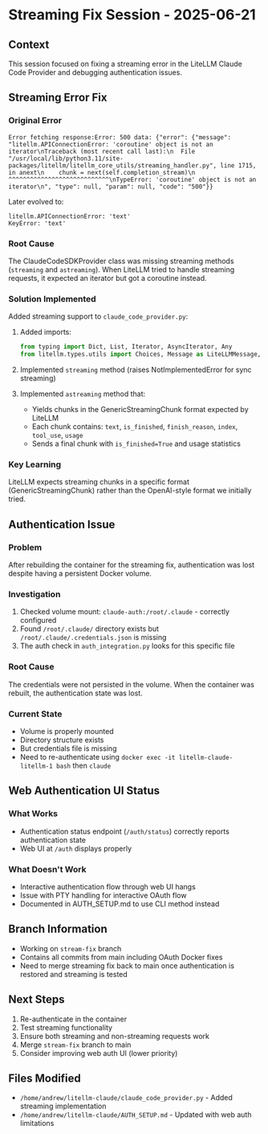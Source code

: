 # Streaming Fix Session - 2025-06-21

## Context
This session focused on fixing a streaming error in the LiteLLM Claude Code Provider and debugging authentication issues.

## Streaming Error Fix

### Original Error
```
Error fetching response:Error: 500 data: {"error": {"message": "litellm.APIConnectionError: 'coroutine' object is not an iterator\nTraceback (most recent call last):\n  File "/usr/local/lib/python3.11/site-packages/litellm/litellm_core_utils/streaming_handler.py", line 1715, in anext\n    chunk = next(self.completion_stream)\n            ^^^^^^^^^^^^^^^^^^^^^^^^^^^^\nTypeError: 'coroutine' object is not an iterator\n", "type": null, "param": null, "code": "500"}}
```

Later evolved to:
```
litellm.APIConnectionError: 'text'
KeyError: 'text'
```

### Root Cause
The ClaudeCodeSDKProvider class was missing streaming methods (`streaming` and `astreaming`). When LiteLLM tried to handle streaming requests, it expected an iterator but got a coroutine instead.

### Solution Implemented
Added streaming support to `claude_code_provider.py`:

1. Added imports:
   ```python
   from typing import Dict, List, Iterator, AsyncIterator, Any
   from litellm.types.utils import Choices, Message as LiteLLMMessage, GenericStreamingChunk, Delta
   ```

2. Implemented `streaming` method (raises NotImplementedError for sync streaming)

3. Implemented `astreaming` method that:
   - Yields chunks in the GenericStreamingChunk format expected by LiteLLM
   - Each chunk contains: `text`, `is_finished`, `finish_reason`, `index`, `tool_use`, `usage`
   - Sends a final chunk with `is_finished=True` and usage statistics

### Key Learning
LiteLLM expects streaming chunks in a specific format (GenericStreamingChunk) rather than the OpenAI-style format we initially tried.

## Authentication Issue

### Problem
After rebuilding the container for the streaming fix, authentication was lost despite having a persistent Docker volume.

### Investigation
1. Checked volume mount: `claude-auth:/root/.claude` - correctly configured
2. Found `/root/.claude/` directory exists but `/root/.claude/.credentials.json` is missing
3. The auth check in `auth_integration.py` looks for this specific file

### Root Cause
The credentials were not persisted in the volume. When the container was rebuilt, the authentication state was lost.

### Current State
- Volume is properly mounted
- Directory structure exists
- But credentials file is missing
- Need to re-authenticate using `docker exec -it litellm-claude-litellm-1 bash` then `claude`

## Web Authentication UI Status

### What Works
- Authentication status endpoint (`/auth/status`) correctly reports authentication state
- Web UI at `/auth` displays properly

### What Doesn't Work
- Interactive authentication flow through web UI hangs
- Issue with PTY handling for interactive OAuth flow
- Documented in AUTH_SETUP.md to use CLI method instead

## Branch Information
- Working on `stream-fix` branch
- Contains all commits from main including OAuth Docker fixes
- Need to merge streaming fix back to main once authentication is restored and streaming is tested

## Next Steps
1. Re-authenticate in the container
2. Test streaming functionality
3. Ensure both streaming and non-streaming requests work
4. Merge `stream-fix` branch to main
5. Consider improving web auth UI (lower priority)

## Files Modified
- `/home/andrew/litellm-claude/claude_code_provider.py` - Added streaming implementation
- `/home/andrew/litellm-claude/AUTH_SETUP.md` - Updated with web auth limitations